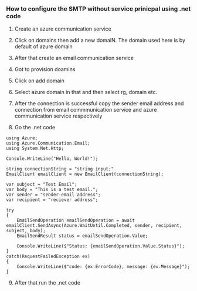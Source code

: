 ### How to configure the SMTP without service prinicpal using .net code

1. Create an azure communication service 
2. Click on domains then add a new domaiN. The domain used here is by default of azure domain

3. After that create an email communication service
4. Got to provision doamins
5. Click on add domain
5. Select azure domain in that and then select rg, domain etc.

6. After the connection is successful copy the sender email address and connection from email commmunication service and azure communication service respectively 

7. Go the .net code 
```.net
using Azure;
using Azure.Communication.Email;
using System.Net.Http;

Console.WriteLine("Hello, World!");

string connectionString = "string input;"
EmailClient emailClient = new EmailClient(connectionString);

var subject = "Test Email";
var body = "This is a test email.";
var sender = "sender-email address";
var recipient = "reciever address";

try 
{
    EmailSendOperation emailSendOperation = await emailClient.SendAsync(Azure.WaitUntil.Completed, sender, recipient, subject, body);
    EmailSendResult status = emailSendOperation.Value;

    Console.WriteLine($"Status: {emailSendOperation.Value.Status}");
}
catch(RequestFailedException ex)
{
    Console.WriteLine($"code: {ex.ErrorCode}, message: {ex.Message}");
}
```

9. After that run the .net code 